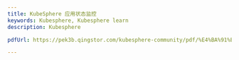 ```yaml
---
title: KubeSphere 应用状态监控 
keywords: Kubesphere, Kubesphere learn
description: Kubesphere

pdfUrl: https://pek3b.qingstor.com/kubesphere-community/pdf/%E4%BA%91%E5%8E%9F%E7%94%9F%E5%AE%9E%E6%88%98/%E7%9B%91%E6%8E%A7%E4%B8%8E%E5%91%8A%E8%AD%A6-KubeSphere%20%E7%9B%91%E6%8E%A7%E5%8A%9F%E8%83%BD%E4%B8%8E%E4%BD%BF%E7%94%A8.pdf 

---
```

